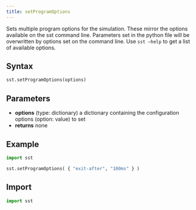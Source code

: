 ```yaml
---
title: setProgramOptions
---
```


Sets multiple program options for the simulation. These mirror the options available on the sst command line. Parameters set in the python file will be overwritten by options set on the command line. Use `sst –help` to get a list of available options. 

## Syntax
```python
sst.setProgramOptions(options)
```

## Parameters
* **options** (type: dictionary) a dictionary containing the configuration options (option: value) to set 
* **returns** none

## Example

```python
import sst

sst.setProgramOptions( { "exit-after", "100ms" } )
```

## Import
```python
import sst
```